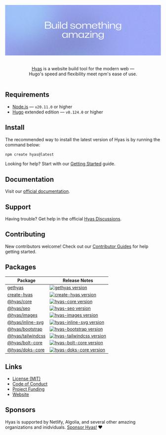 ![Build something amazing](.github/assets/banner.png)

<p align="center">
  <br/>
  <a href="https://gethyas.com/">Hyas</a> is a website build tool for the modern web &mdash;
  <br/>
  Hugo's speed and flexibility meet npm's
   ease of use.
  <br/><br/>
</p>

## Requirements

- [Node.js](https://nodejs.org/) — `v20.11.0` or higher
- [Hugo](https://gohugo.io/) extended edition — `v0.124.0` or higher

## Install

The recommended way to install the latest version of Hyas is by running the command below:

```bash
npm create hyas@latest
```

Looking for help? Start with our [Getting Started](https://docs.gethyas.com/getting-started/) guide.

## Documentation

Visit our [official documentation](https://docs.gethyas.com/).

## Support

Having trouble? Get help in the official [Hyas Discussions](https://github.com/gethyas/hyas/discussions).

## Contributing

New contributors welcome! Check out our [Contributor Guides](https://docs.gethyas.com/contribute/) for help getting started.

## Packages

| Package                                                     | Release Notes                                                                                                                                       |
| ----------------------------------------------------------- | --------------------------------------------------------------------------------------------------------------------------------------------------- |
| [gethyas](https://github.com/gethyas/hyas)                  | [![gethyas version](https://img.shields.io/npm/v/gethyas.svg?label=%20)](https://github.com/gethyas/hyas/releases/latest)                           |
| [create-hyas](https://github.com/gethyas/create-hyas)       | [![create-hyas version](https://img.shields.io/npm/v/create-hyas.svg?label=%20)](https://github.com/gethyas/create-hyas/releases/latest)            |
| [@hyas/core](https://github.com/gethyas/core)               | [![hyas-core version](https://img.shields.io/npm/v/@hyas/core.svg?label=%20)](https://github.com/gethyas/core/releases/latest)                      |
| [@hyas/seo](https://github.com/gethyas/seo)                 | [![hyas-seo version](https://img.shields.io/npm/v/@hyas/seo.svg?label=%20)](https://github.com/gethyas/seo/releases/latest)                         |
| [@hyas/images](https://github.com/gethyas/images)           | [![hyas-images version](https://img.shields.io/npm/v/@hyas/images.svg?label=%20)](https://github.com/gethyas/images/releases/latest)                |
| [@hyas/inline-svg](https://github.com/gethyas/inline-svg)   | [![hyas-inline-svg version](https://img.shields.io/npm/v/@hyas/inline-svg.svg?label=%20)](https://github.com/gethyas/inline-svg/releases/latest)    |
| [@hyas/bootstrap](https://github.com/gethyas/bootstrap)     | [![hyas-bootstrap version](https://img.shields.io/npm/v/@hyas/bootstrap.svg?label=%20)](https://github.com/gethyas/bootstrap/releases/latest)       |
| [@hyas/tailwindcss](https://github.com/gethyas/tailwindcss) | [![hyas-tailwindcss version](https://img.shields.io/npm/v/@hyas/tailwindcss.svg?label=%20)](https://github.com/gethyas/tailwindcss/releases/latest) |
| [@hyas/bolt-core](https://github.com/gethyas/bolt-core)     | [![hyas-bolt-core version](https://img.shields.io/npm/v/@hyas/bolt-core.svg?label=%20)](https://github.com/gethyas/bolt-core/releases/latest)       |
| [@hyas/doks-core](https://github.com/gethyas/doks-core)     | [![hyas-doks-core version](https://img.shields.io/npm/v/@hyas/doks-core.svg?label=%20)](https://github.com/gethyas/doks-core/releases/latest)       |

## Links

- [License (MIT)](LICENSE)
- [Code of Conduct](https://github.com/gethyas/.github/blob/main/CODE_OF_CONDUCT.md)
- [Project Funding](https://github.com/gethyas/.github/blob/main/FUNDING.md)
- [Website](https://gethyas.com/)

## Sponsors

Hyas is supported by Netlify, Algolia, and several other amazing organizations and inidviduals. [Sponsor Hyas!](https://github.com/gethyas/.github/blob/main/FUNDING.md) ❤️
